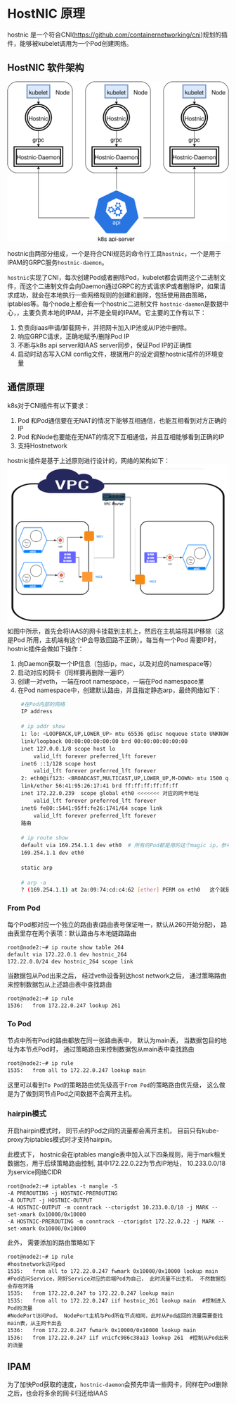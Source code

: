 # HostNIC 原理
hostnic 是一个符合CNI(https://github.com/containernetworking/cni)规划的插件，能够被kubelet调用为一个Pod创建网络。

## HostNIC 软件架构
![软件架构](arch.svg)

hostnic由两部分组成，一个是符合CNI规范的命令行工具`hostnic`，一个是用于IPAM的GRPC服务`hostnic-daemon`。

`hostnic`实现了CNI，每次创建Pod或者删除Pod，kubelet都会调用这个二进制文件，而这个二进制文件会向Daemon通过GRPC的方式请求IP或者删除IP，如果请求成功，就会在本地执行一些网络规则的创建和删除，包括使用路由策略，iptables等。每个node上都会有一个hostnic二进制文件
`hostnic-daemon`是数据中心，，主要负责本地的IPAM，并不是全局的IPAM。它主要的工作有以下：
1. 负责向iaas申请/卸载网卡，并把网卡加入IP池或从IP池中删除。
2. 响应GRPC请求，正确地赋予/删除Pod IP
3. 不断与k8s api server和IAAS server同步，保证Pod IP的正确性
4. 启动时动态写入CNI config文件，根据用户的设定调整hostnic插件的环境变量

## 通信原理
k8s对于CNI插件有以下要求：
1. Pod 和Pod通信要在无NAT的情况下能够互相通信，也能互相看到对方正确的IP
2. Pod 和Node也要能在无NAT的情况下互相通信，并且互相能够看到正确的IP
3. 支持Hostnetwork

hostnic插件是基于上述原则进行设计的，网络的架构如下：
![网络架构](pod.png)
如图中所示，首先会将IAAS的网卡挂载到主机上，然后在主机端将其IP移除（这是Pod 所用，主机端有这个IP会导致回路不正确）。每当有一个Pod 需要IP时，hostnic插件会做如下操作：
1. 向Daemon获取一个IP信息（包括ip，mac，以及对应的namespace等）
2. 启动对应的网卡（同样要再删除一遍IP）
3. 创建一对veth，一端在root namespace，一端在Pod namespace里
4. 在Pod namespace中，创建默认路由，并且指定静态arp，最终网络如下：
   ```bash
    #在Pod内部的网络
    IP address

    # ip addr show
    1: lo: <LOOPBACK,UP,LOWER_UP> mtu 65536 qdisc noqueue state UNKNOWN qlen 1
    link/loopback 00:00:00:00:00:00 brd 00:00:00:00:00:00
    inet 127.0.0.1/8 scope host lo
        valid_lft forever preferred_lft forever
    inet6 ::1/128 scope host 
        valid_lft forever preferred_lft forever
    2: eth0@if123: <BROADCAST,MULTICAST,UP,LOWER_UP,M-DOWN> mtu 1500 qdisc noqueue state UP 
    link/ether 56:41:95:26:17:41 brd ff:ff:ff:ff:ff:ff
    inet 172.22.0.239  scope global eth0 <<<<<<< 对应的网卡地址
        valid_lft forever preferred_lft forever
    inet6 fe80::5441:95ff:fe26:1741/64 scope link 
        valid_lft forever preferred_lft forever
    路由

    # ip route show
    default via 169.254.1.1 dev eth0  # 所有的Pod都是用的这个magic ip，参考的calico
    169.254.1.1 dev eth0 

    static arp

    # arp -a
    ? (169.254.1.1) at 2a:09:74:cd:c4:62 [ether] PERM on eth0   这个就是veth另外一端(主机侧)的mac
   ```

### From Pod
每个Pod都对应一个独立的路由表(路由表号保证唯一，默认从260开始分配)， 路由表里存在两个表项：默认路由与本地链路路由
```shell
root@node2:~# ip route show table 264
default via 172.22.0.1 dev hostnic_264
172.22.0.0/24 dev hostnic_264 scope link
```
当数据包从Pod出来之后， 经过veth设备到达host network之后， 通过策略路由来控制数据包从上述路由表中查找路由
```bash
root@node2:~# ip rule
1536:   from 172.22.0.247 lookup 261
```

### To Pod
节点中所有Pod的路由都放在同一张路由表中， 默认为main表， 当数据包目的地址为本节点Pod时， 通过策略路由来控制数据包从main表中查找路由
```bash
root@node2:~# ip rule
1535:   from all to 172.22.0.247 lookup main
```
这里可以看到`To Pod`的策略路由优先级高于`From Pod`的策略路由优先级， 这么做是为了做到同节点Pod之间数据不会离开主机。

### hairpin模式

开启hairpin模式时， 同节点的Pod之间的流量都会离开主机， 目前只有kube-proxy为iptables模式时才支持hairpin。 

此模式下， hostnic会在iptables mangle表中加入以下四条规则，用于mark相关数据包，用于后续策略路由控制, 其中172.22.0.22为节点IP地址， 10.233.0.0/18为service网络CIDR
```shell
root@node2:~# iptables -t mangle -S
-A PREROUTING -j HOSTNIC-PREROUTING
-A OUTPUT -j HOSTNIC-OUTPUT
-A HOSTNIC-OUTPUT -m conntrack --ctorigdst 10.233.0.0/18 -j MARK --set-xmark 0x10000/0x10000
-A HOSTNIC-PREROUTING -m conntrack --ctorigdst 172.22.0.22 -j MARK --set-xmark 0x10000/0x10000
```

此外， 需要添加的路由策略如下
```shell
root@node2:~# ip rule
#hostnetwork访问pod
1535:   from all to 172.22.0.247 fwmark 0x10000/0x10000 lookup main 
#Pod访问Service，刚好Service对应的后端Pod为自己， 此时流量不出主机， 不然数据包会存在环路
1535:   from 172.22.0.247 to 172.22.0.247 lookup main
1535:   from all to 172.22.0.247 iif hostnic_261 lookup main  #控制进入Pod的流量
#NodePort访问Pod， NodePort主机与Pod所在节点相同，此时从Pod返回的流量需要查找main表，从主网卡出去
1536:   from 172.22.0.247 fwmark 0x10000/0x10000 lookup main
1536:   from 172.22.0.247 iif vnicfc986c38a13 lookup 261  #控制从Pod出来的流量
```

## IPAM

为了加快Pod获取的速度，`hostnic-daemon`会预先申请一些网卡，同样在Pod删除之后，也会将多余的网卡归还给IAAS
